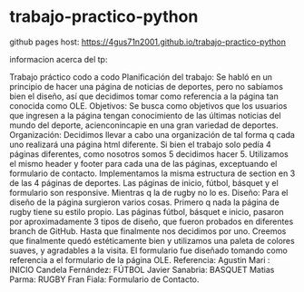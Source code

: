 # trabajo-practico-python


github pages host: https://4gus71n2001.github.io/trabajo-practico-python

informacion acerca del tp:

Trabajo práctico codo a codo
Planificación del trabajo:
Se habló en un principio de hacer una página de noticias de deportes, pero no sabíamos
bien el diseño, así que decidimos tomar como referencia a la página tan conocida como
OLE.
Objetivos:
Se busca como objetivos que los usuarios que ingresen a la página tengan conocimiento de
las últimas noticias del mundo del deporte, acienconincapie en una gran variedad de
deportes.
Organización:
Decidimos llevar a cabo una organización de tal forma q cada uno realizará una página html
diferente.
Si bien el trabajo solo pedía 4 páginas diferentes, como nosotros somos 5 decidimos hacer
5.
Utilizamos el mismo header y footer para cada una de las páginas, exceptuando el
formulario de contacto.
Implementamos la misma estructura de section en 3 de las 4 páginas de deportes.
Las páginas de inicio, fútbol, básquet y el formulario son responsive. Mientras q la de rugby
no lo es.
Diseño:
Para el diseño de la página surgieron varios cosas.
Primero q nada la página de rugby tiene su estilo propio.
Las páginas fútbol, básquet e inicio, pasaron por aproximadamente 3 tipos de diseño, que
fueron probados en diferentes branch de GitHub. Hasta que finalmente nos decidimos por
uno. Creemos que finalmente quedó estéticamente bien y utilizamos una paleta de colores
suaves, y agradables a la visita. El formulario fue diseñado tomando como referencia a el
formulario de la página OLE.
Referencia:
Agustin Mari : INICIO
Candela Fernández: FÚTBOL
Javier Sanabria: BASQUET
Matias Parma: RUGBY
Fran Fiala: Formulario de Contacto.
